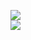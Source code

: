 [![](https://img.shields.io/badge/Made%20With-Github%20Spray-lightgrey.svg?style=for-the-badge&logo=github)](https://github.com/Annihil/github-spray#22038)  
[![](https://i.imgur.com/2DrTn0Z.gif)](https://github.com/Annihil/github-spray)